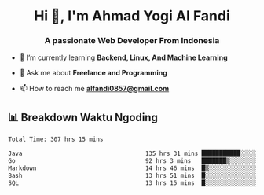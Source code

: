 <h1 align="center">Hi 👋, I'm Ahmad Yogi Al Fandi</h1>
<h3 align="center">A passionate Web Developer From Indonesia</h3>

- 🌱 I’m currently learning **Backend, Linux, And Machine Learning**

- 💬 Ask me about **Freelance and Programming**

- 📫 How to reach me **<alfandi0857@gmail.com>**


## 📊 Breakdown Waktu Ngoding

<!--START_SECTION:waka-->

```txt
Total Time: 307 hrs 15 mins

Java                                   135 hrs 31 mins ███████████░░░░░░░░░░░░░░   43.89 %
Go                                     92 hrs 3 mins   ███████▒░░░░░░░░░░░░░░░░░   29.81 %
Markdown                               14 hrs 46 mins  █▒░░░░░░░░░░░░░░░░░░░░░░░   04.79 %
Bash                                   13 hrs 51 mins  █░░░░░░░░░░░░░░░░░░░░░░░░   04.49 %
SQL                                    13 hrs 15 mins  █░░░░░░░░░░░░░░░░░░░░░░░░   04.29 %
```

<!--END_SECTION:waka-->
